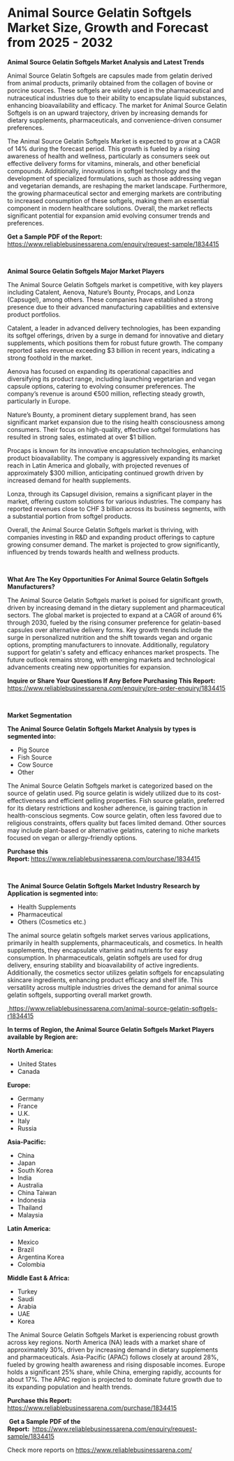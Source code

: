 <p><h1>Animal Source Gelatin Softgels Market Size, Growth and Forecast from 2025 - 2032</h1></p><p><strong>Animal Source Gelatin Softgels Market Analysis and Latest Trends</strong></p>
<p><p>Animal Source Gelatin Softgels are capsules made from gelatin derived from animal products, primarily obtained from the collagen of bovine or porcine sources. These softgels are widely used in the pharmaceutical and nutraceutical industries due to their ability to encapsulate liquid substances, enhancing bioavailability and efficacy. The market for Animal Source Gelatin Softgels is on an upward trajectory, driven by increasing demands for dietary supplements, pharmaceuticals, and convenience-driven consumer preferences.</p><p>The Animal Source Gelatin Softgels Market is expected to grow at a CAGR of 14% during the forecast period. This growth is fueled by a rising awareness of health and wellness, particularly as consumers seek out effective delivery forms for vitamins, minerals, and other beneficial compounds. Additionally, innovations in softgel technology and the development of specialized formulations, such as those addressing vegan and vegetarian demands, are reshaping the market landscape. Furthermore, the growing pharmaceutical sector and emerging markets are contributing to increased consumption of these softgels, making them an essential component in modern healthcare solutions. Overall, the market reflects significant potential for expansion amid evolving consumer trends and preferences.</p></p>
<p><strong>Get a Sample PDF of the Report:&nbsp;</strong> <a href="https://www.reliablebusinessarena.com/enquiry/request-sample/1834415?utm_campaign=3200&utm_medium=2&utm_source=Github&utm_content=ia&utm_term=09032025&utm_id=animal-source-gelatin-softgels">https://www.reliablebusinessarena.com/enquiry/request-sample/1834415</a></p>
<p>&nbsp;</p>
<p><strong>Animal Source Gelatin Softgels Major Market Players</strong></p>
<p><p>The Animal Source Gelatin Softgels market is competitive, with key players including Catalent, Aenova, Nature’s Bounty, Procaps, and Lonza (Capsugel), among others. These companies have established a strong presence due to their advanced manufacturing capabilities and extensive product portfolios.</p><p>Catalent, a leader in advanced delivery technologies, has been expanding its softgel offerings, driven by a surge in demand for innovative and dietary supplements, which positions them for robust future growth. The company reported sales revenue exceeding $3 billion in recent years, indicating a strong foothold in the market.</p><p>Aenova has focused on expanding its operational capacities and diversifying its product range, including launching vegetarian and vegan capsule options, catering to evolving consumer preferences. The company’s revenue is around €500 million, reflecting steady growth, particularly in Europe.</p><p>Nature’s Bounty, a prominent dietary supplement brand, has seen significant market expansion due to the rising health consciousness among consumers. Their focus on high-quality, effective softgel formulations has resulted in strong sales, estimated at over $1 billion.</p><p>Procaps is known for its innovative encapsulation technologies, enhancing product bioavailability. The company is aggressively expanding its market reach in Latin America and globally, with projected revenues of approximately $300 million, anticipating continued growth driven by increased demand for health supplements.</p><p>Lonza, through its Capsugel division, remains a significant player in the market, offering custom solutions for various industries. The company has reported revenues close to CHF 3 billion across its business segments, with a substantial portion from softgel products.</p><p>Overall, the Animal Source Gelatin Softgels market is thriving, with companies investing in R&D and expanding product offerings to capture growing consumer demand. The market is projected to grow significantly, influenced by trends towards health and wellness products.</p></p>
<p>&nbsp;</p>
<p><strong>What Are The Key Opportunities For Animal Source Gelatin Softgels Manufacturers?</strong></p>
<p><p>The Animal Source Gelatin Softgels market is poised for significant growth, driven by increasing demand in the dietary supplement and pharmaceutical sectors. The global market is projected to expand at a CAGR of around 6% through 2030, fueled by the rising consumer preference for gelatin-based capsules over alternative delivery forms. Key growth trends include the surge in personalized nutrition and the shift towards vegan and organic options, prompting manufacturers to innovate. Additionally, regulatory support for gelatin's safety and efficacy enhances market prospects. The future outlook remains strong, with emerging markets and technological advancements creating new opportunities for expansion.</p></p>
<p><strong>Inquire or Share Your Questions If Any Before Purchasing This Report:</strong> <a href="https://www.reliablebusinessarena.com/enquiry/pre-order-enquiry/1834415?utm_campaign=3200&utm_medium=2&utm_source=Github&utm_content=ia&utm_term=09032025&utm_id=animal-source-gelatin-softgels">https://www.reliablebusinessarena.com/enquiry/pre-order-enquiry/1834415</a></p>
<p>&nbsp;</p>
<p><strong>Market Segmentation</strong></p>
<p><strong>The Animal Source Gelatin Softgels Market Analysis by types is segmented into:</strong></p>
<p><ul><li>Pig Source</li><li>Fish Source</li><li>Cow Source</li><li>Other</li></ul></p>
<p><p>The Animal Source Gelatin Softgels market is categorized based on the source of gelatin used. Pig source gelatin is widely utilized due to its cost-effectiveness and efficient gelling properties. Fish source gelatin, preferred for its dietary restrictions and kosher adherence, is gaining traction in health-conscious segments. Cow source gelatin, often less favored due to religious constraints, offers quality but faces limited demand. Other sources may include plant-based or alternative gelatins, catering to niche markets focused on vegan or allergy-friendly options.</p></p>
<p><strong>Purchase this Report:&nbsp;</strong><a href="https://www.reliablebusinessarena.com/purchase/1834415?utm_campaign=3200&utm_medium=2&utm_source=Github&utm_content=ia&utm_term=09032025&utm_id=animal-source-gelatin-softgels">https://www.reliablebusinessarena.com/purchase/1834415</a></p>
<p>&nbsp;</p>
<p><strong>The Animal Source Gelatin Softgels Market Industry Research by Application is segmented into:</strong></p>
<p><ul><li>Health Supplements</li><li>Pharmaceutical</li><li>Others (Cosmetics etc.)</li></ul></p>
<p><p>The animal source gelatin softgels market serves various applications, primarily in health supplements, pharmaceuticals, and cosmetics. In health supplements, they encapsulate vitamins and nutrients for easy consumption. In pharmaceuticals, gelatin softgels are used for drug delivery, ensuring stability and bioavailability of active ingredients. Additionally, the cosmetics sector utilizes gelatin softgels for encapsulating skincare ingredients, enhancing product efficacy and shelf life. This versatility across multiple industries drives the demand for animal source gelatin softgels, supporting overall market growth.</p></p>
<p><a href="https://www.reliablebusinessarena.com/animal-source-gelatin-softgels-r1834415?utm_campaign=3200&utm_medium=2&utm_source=Github&utm_content=ia&utm_term=09032025&utm_id=animal-source-gelatin-softgels">&nbsp;https://www.reliablebusinessarena.com/animal-source-gelatin-softgels-r1834415</a></p>
<p><strong>In terms of Region, the Animal Source Gelatin Softgels Market Players available by Region are:</strong></p>
<p>
    <p> <strong> North America: </strong>
        <ul>
            <li>United States</li>
            <li>Canada</li>
        </ul>
        </p> 
    <p> <strong> Europe: </strong>
        <ul>
            <li>Germany</li>
            <li>France</li>
            <li>U.K.</li>
            <li>Italy</li>
            <li>Russia</li>
        </ul>
        </p> 
    <p> <strong> Asia-Pacific: </strong>
        <ul>
            <li>China</li>
            <li>Japan</li>
            <li>South Korea</li>
            <li>India</li>
            <li>Australia</li>
            <li>China Taiwan</li>
            <li>Indonesia</li>
            <li>Thailand</li>
            <li>Malaysia</li>
        </ul>
        </p> 
    <p> <strong> Latin America: </strong>
        <ul>
            <li>Mexico</li>
            <li>Brazil</li>
            <li>Argentina Korea</li>
            <li>Colombia</li>
        </ul>
        </p> 
    <p> <strong> Middle East & Africa: </strong>
        <ul>
            <li>Turkey</li>
            <li>Saudi</li>
            <li>Arabia</li>
            <li>UAE</li>
            <li>Korea</li>
        </ul>
    </p>
    </p>
<p><p>The Animal Source Gelatin Softgels Market is experiencing robust growth across key regions. North America (NA) leads with a market share of approximately 30%, driven by increasing demand in dietary supplements and pharmaceuticals. Asia-Pacific (APAC) follows closely at around 28%, fueled by growing health awareness and rising disposable incomes. Europe holds a significant 25% share, while China, emerging rapidly, accounts for about 17%. The APAC region is projected to dominate future growth due to its expanding population and health trends.</p></p>
<p><strong>Purchase this Report: </strong><a href="https://www.reliablebusinessarena.com/purchase/1834415?utm_campaign=3200&utm_medium=2&utm_source=Github&utm_content=ia&utm_term=09032025&utm_id=animal-source-gelatin-softgels">https://www.reliablebusinessarena.com/purchase/1834415</a></p>
<p>&nbsp;<strong>Get a Sample PDF of the Report:&nbsp;&nbsp;</strong><a href="https://www.reliablebusinessarena.com/enquiry/request-sample/1834415?utm_campaign=3200&utm_medium=2&utm_source=Github&utm_content=ia&utm_term=09032025&utm_id=animal-source-gelatin-softgels">https://www.reliablebusinessarena.com/enquiry/request-sample/1834415</a></p>
<p><strong></strong></p>
<p>Check more reports on <a href="https://www.reliablebusinessarena.com/?utm_campaign=3200&utm_medium=2&utm_source=Github&utm_content=ia&utm_term=09032025&utm_id=animal-source-gelatin-softgels">https://www.reliablebusinessarena.com/</a></p>